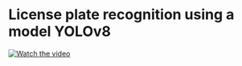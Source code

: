 # License plate recognition using a model YOLOv8

[![Watch the video](https://www.autocar.co.uk/sites/autocar.co.uk/files/images/car-reviews/first-drives/legacy/audi-rs7-2016-dials-speed-revs-5871a.jpg)](https://github.com/tatarenstas/License-Plate-Recognition-YOLOv8/blob/main/out.mp4)
